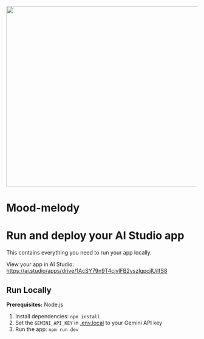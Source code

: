 <div align="center">
<img width="1200" height="475" alt="GHBanner" src="https://github.com/user-attachments/assets/0aa67016-6eaf-458a-adb2-6e31a0763ed6" />
</div>

# Mood-melody

# Run and deploy your AI Studio app

This contains everything you need to run your app locally.

View your app in AI Studio: https://ai.studio/apps/drive/1AcSY79n9T4cjvlFB2vszIgpcjlUilfS8

## Run Locally

**Prerequisites:**  Node.js

1. Install dependencies:
   `npm install`
2. Set the `GEMINI_API_KEY` in [.env.local](.env.local) to your Gemini API key
3. Run the app:
   `npm run dev`